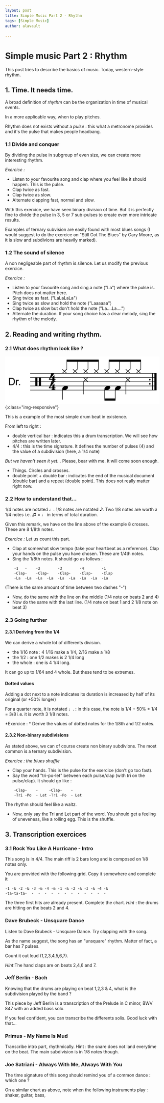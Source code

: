 ```yaml
---
layout: post
title: Simple Music Part 2 - Rhythm
tags: [Simple Music]
author: alavault

---
```


# Simple music Part 2 : Rhythm

This post tries to describe the basics of music. Today, western-style rhythm.

## 1. Time. It needs time.

A broad definition of *rhythm* can be the organization in time of musical events.

In a more applicable way, when to play pitches.

Rhythm does not exists without a *pulse* : this what a metronome provides and it's the pulse that makes people headbang.

### 1.1 Divide and conquer

By dividing the pulse in subgroup of even size, we can create more interesting rhythm.

*Exercice :* 
- Listen to your favourite song and clap where you feel like it should happen. This is the pulse.
- Clap twice as fast. 
- Clap twice as slow. 
- Alternate clapping fast, normal and slow.

With this exercice, we have seen binary division of time. But it is perfectly fine to divide the pulse in 3, 5 or 7 sub-pulses to create even more intricate results.

Examples of ternary subvision are easily found with most blues songs (I would suggest to do the exercice on "Still Got The Blues" by Gary Moore, as it is slow and subdivions are heavily marked).

### 1.2 The sound of silence

A non negligeable part of rhythm is silence. Let us modify the previous exercice.

*Exercice :* 
- Listen to your favourite song and sing a note ("La") where the pulse is. Pitch does not matter here.
- Sing twice as fast. ("LaLaLaLa")
- Sing twice as slow and hold the note ("Laaaaaa")
- Clap twice as slow but don't hold the note ("La....La....")
- Alternate the duration. If your song choice has a clear melody, sing the rhythm of the melody.

## 2. Reading and writing rhythm.

### 2.1 What does rhythm look like ?

![drum-pattern](/assets/img/posts/Characteristic_rock_drum_pattern_rimshot.png){:class="img-responsive"}

This is a example of the most simple drum beat in existence.

From left to right :
* double vertical bar : indicates this a drum transcription. We will see how pitches are written later.
* 4/4 : this is the time signature. It defines the number of pulses (4) and the value of a subdivision (here, a 1/4 note)

*But we haven't seen it yet...*
Please, bear with me. It will come soon enough.

* Things. Circles and crosses.
* double point + double bar : indicates the end of the musical document (double bar) and a repeat (double point). This does not really matter right now.

### 2.2 How to understand that...

1/4 notes are notated ♩. 1/8 notes are notated ♪. Two 1/8 notes are worth a 1/4 notes i.e. ♫ = ♩ in terms of total duration.

Given this remark, we have on the line above of the example 8 crosses. These are 8 1/8th notes.

*Exercice :* Let us count this part.
* Clap at somewhat slow tempo (take your heartbeat as a reference). Clap your hands on the pulse you have chosen.
These are 1/4th notes.
* Sing the 1/8th notes. It should go as follows :

```
    -1   -    -2        -3        -4        -1
    -Clap-    -Clap-    -Clap-    -Clap-    -Clap
    -La  -La  -La  -La  -La  -La  -La  -La  -La
```

(There is the same amount of time between two dashes "-")

* Now, do the same with the line on the middle (1/4 note on beats 2 and 4)
* Now do the same with the last line. (1/4 note on beat 1 and 2 1/8 note on beat 3)

### 2.3 Going further 

#### 2.3.1 Deriving from the 1/4
We can derive a whole lot of differents division. 
* the 1/16 note : 4 1/16 make a 1/4, 2/16 make a 1/8
* the 1/2 : one 1/2 makes is 2 1/4 long
* the whole :  one is 4 1/4 long.

It can go up to 1/64 and 4 whole. But these tend to be extremes.

#### Dotted values

Adding a dot next to a note indicates its duration is increased by half of its original (or +50% longer)

For a quarter note, it is notated ♩. : in this case, the note is 1/4 + 50% * 1/4 = 3/8 i.e. it is worth 3 1/8 notes.

*Exercice : * Derive the values of dotted notes for the 1/8th and 1/2 notes.

#### 2.3.2 Non-binary subdivisions

As stated above, we can of course create non binary subdivions. The most common is a ternary subdivision.

*Exercice : the blues shuffle*
* Clap your hands. This is the pulse for the exercice (don't go too fast).
* Say the word "tri-po-let" between each pulse/clap (with tri on the pulse/clap).
It should go like :
```
    -Clap-    -     -Clap-    -
    -Tri -Po  - Let -Tri -Po  - Let 
```
The rhythm should feel like a waltz.
* Now, only say the Tri and Let part of the word. You should get a feeling of uneveness, like a rolling egg. This is the shuffle.

## 3. Transcription exercices

### 3.1 Rock You Like A Hurricane - Intro
This song is in 4/4. The main riff is 2 bars long and is composed on 1/8 notes only.

You are provided with the following grid. Copy it somewhere and complete it
```
-1 -& -2 -& -3 -& -4 -& -1 -& -2 -& -3 -& -4 -& 
-ta-ta-ta-  -  -  -  -  -  -  -  -  -  -  -  -  
```

The three first hits are already present. Complete the chart.
*Hint* : the drums are hitting on the beats 2 and 4.

### Dave Brubeck - Unsquare Dance

Listen to Dave Brubeck - Unsquare Dance. Try clapping with the song.

As the name suggest, the song has an "unsquare" rhythm. Matter of fact, a bar has 7 pulses.

Count it out loud (1,2,3,4,5,6,7). 

*Hint*:The hand claps are on beats 2,4,6 and 7.


### Jeff Berlin - Bach

Knowing that the drums are playing on beat 1,2,3 & 4, what is the subdivision played by the band ?

This piece by Jeff Berlin is a transcription of the Prelude in C minor, BWV 847 with an added bass solo.

If you feel confident, you can transcribe the differents solis. Good luck with that...

### Primus - My Name Is Mud

Transcribe intro part, rhythmically. 
Hint : the snare does not land everytime on the beat. The main subdivision is in 1/8 notes though.

### Joe Satriani - Always With Me, Always With You

The time signature of this song should remind you of a common dance : which one ?

On a similar chart as above, note when the following instruments play : shaker, guitar, bass, 